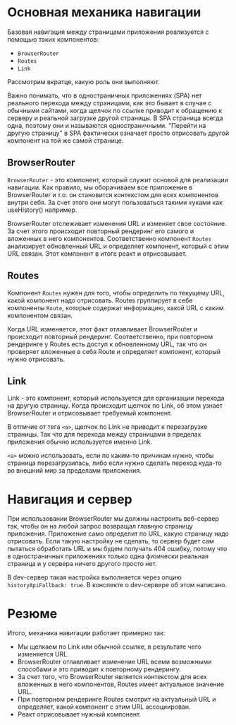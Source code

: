 # Основная механика навигации

Базовая навигация между страницами приложения реализуется с помощью таких компонентов:

* `BrowserRouter` 
* `Routes`
* `Link`

Рассмотрим вкратце, какую роль они выполняют.

Важно понимать, что в одностраничных приложениях (SPA) нет реального перехода между страницами, как это бывает в случае с обычными сайтами, когда щелчок по ссылке приводит к обращению к серверу и реальной загрузке другой страницы. В SPA страница всегда одна, поэтому они и называются одностраничными. "Перейти на другую страницу" в SPA фактически означает просто отрисовать другой компонент на той же самой странице.

## BrowserRouter

`BrowserRouter` - это компонент, который служит основой для реализации навигации. Как правило, мы оборачиваем все приложение в BrowserRouter и т.о. он становится контекстом для всех компонентов внутри себя. За счет этого они могут пользоваться такими хуками как useHistory() например.

BrowserRouter отслеживает изменения URL и изменяет свое состояние. За счет этого происходит повторный рендеринг его самого и вложенных в него компонентов. Соответственно компонент `Routes` анализирует обновленный URL и определяет компонент, который с этим URL связан. Этот компонент в итоге реакт и отрисовывает.

## Routes

Компонент `Routes` нужен для того, чтобы определить по текущему URL, какой компонент надо отрисовать. Routes группирует в себе компоненты `Route`, которые содержат информацию, какой URL с каким компонентом связан.

Когда URL изменяется, этот факт отлавливает BrowserRouter и происходит повторный рендеринг. Соответственно, при повторном рендеринге у Routes есть доступ к обновленному URL, так что он проверяет вложенные в себя Route и определяет компонент, который нужно отрисовать.

## Link

Link - это компонент, который используется для организации перехода на другую страницу. Когда происходит щелчок по Link, об этом узнает BrowserRouter и отрисовывает требуемый компонент.

В отличие от тега `<a>`, щелчок по Link не приводит к перезагрузке страницы. Так что для перехода между страницами в пределах приложения обычно используется именно Link.

`<a>` можно использовать, если по каким-то причинам нужно, чтобы страница перезагрузилась, либо если нужно сделать переход куда-то во внешний мир за пределами приложения.

# Навигация и сервер

При использовании BrowserRouter мы должны настроить веб-сервер так, чтобы он на любой запрос возвращал главную страницу приложения. Приложение само определит по URL, какую страницу надо отрисовать. Если такую настройку не сделать, то сервер будет сам пытаться обработать URL и мы будем получать 404 ошибку, потому что в одностраничных приложениях только одна физически реальная страница и у сервера ничего другого просто нет.

В dev-сервер такая настройка выполняется через опцию `historyApiFallback: true`. В конспекте о dev-сервере об этом написано.

# Резюме

Итого, механика навигации работает примерно так:

* Мы щелкаем по Link или обычной ссылке, в результате чего изменяется URL.
* BrowserRouter отлавливает изменение URL всеми возможными способами и это приводит к повторному рендерингу.
* За счет того, что BrowserRouter является контекстом для всех вложенных в него компонентов, Routes имеет актуальное значение URL.
* При повторном рендеринге Routes смотрит на актуальный URL и определяет, какой компонент с этим URL ассоциирован.
* Реакт отрисовывает нужный компонент.
